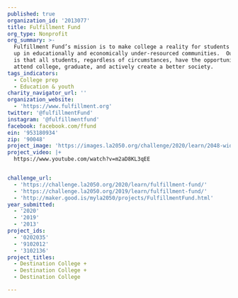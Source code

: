 ```yaml
---
published: true
organization_id: '2013077'
title: Fulfillment Fund
org_type: Nonprofit
org_summary: >-
  Fulfillment Fund’s mission is to make college a reality for students growing
  up in educationally and economically under-resourced communities.  Our vision
  is that all students, regardless of circumstances, have the opportunity to
  attend college, graduate, and actively create a better society. 
tags_indicators:
  - College prep
  - Education & youth
charity_navigator_url: ''
organization_website:
  - 'https://www.fulfillment.org'
twitter: '@fulfillmentFund'
instagram: '@fulfillmentfund'
facebook: facebook.com/ffund
ein: '953180934'
zip: '90048'
project_image: 'https://images.la2050.org/challenge/2020/learn/2048-wide/fulfillment-fund.jpg'
project_video: |+
  https://www.youtube.com/watch?v=m2aD8KL3qEE


challenge_url:
  - 'https://challenge.la2050.org/2020/learn/fulfillment-fund/'
  - 'https://challenge.la2050.org/2019/learn/fulfillment-fund/'
  - 'http://maker.good.is/myla2050/projects/FulfillmentFund.html'
year_submitted:
  - '2020'
  - '2019'
  - '2013'
project_ids:
  - '0202035'
  - '9102012'
  - '3102136'
project_titles:
  - Destination College +
  - Destination College +
  - Destination College

---
```

